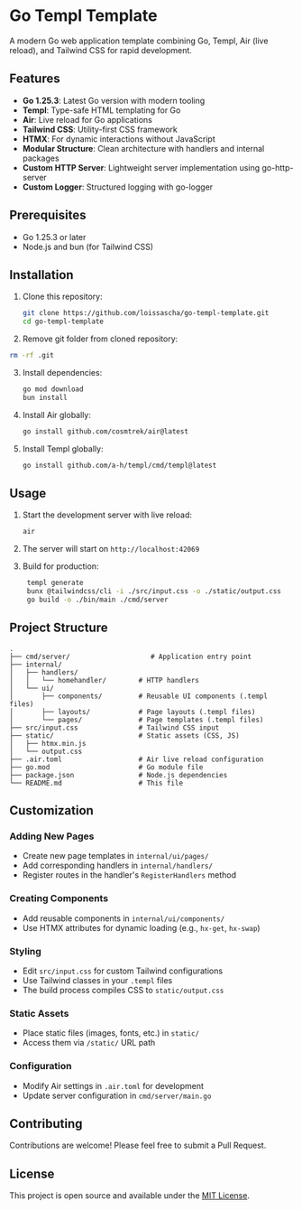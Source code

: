 # Go Templ Template

A modern Go web application template combining Go, Templ, Air (live reload), and Tailwind CSS for rapid development.

## Features

- **Go 1.25.3**: Latest Go version with modern tooling
- **Templ**: Type-safe HTML templating for Go
- **Air**: Live reload for Go applications
- **Tailwind CSS**: Utility-first CSS framework
- **HTMX**: For dynamic interactions without JavaScript
- **Modular Structure**: Clean architecture with handlers and internal packages
- **Custom HTTP Server**: Lightweight server implementation using go-http-server
- **Custom Logger**: Structured logging with go-logger

## Prerequisites

- Go 1.25.3 or later
- Node.js and bun (for Tailwind CSS)

## Installation

1. Clone this repository:
   ```bash
   git clone https://github.com/loissascha/go-templ-template.git
   cd go-templ-template
   ```

2. Remove git folder from cloned repository:
```bash
rm -rf .git
```

3. Install dependencies:
   ```bash
   go mod download
   bun install
   ```

4. Install Air globally:
   ```bash
   go install github.com/cosmtrek/air@latest
   ```

5. Install Templ globally:
   ```bash
   go install github.com/a-h/templ/cmd/templ@latest
   ```

## Usage

1. Start the development server with live reload:
   ```bash
   air
   ```

2. The server will start on `http://localhost:42069`

3. Build for production:
   ```bash
    templ generate
    bunx @tailwindcss/cli -i ./src/input.css -o ./static/output.css
    go build -o ./bin/main ./cmd/server
   ```

## Project Structure

```
.
├── cmd/server/                    # Application entry point
├── internal/
│   ├── handlers/
│   │   └── homehandler/        # HTTP handlers
│   └── ui/
│       ├── components/         # Reusable UI components (.templ files)
│       ├── layouts/            # Page layouts (.templ files)
│       └── pages/              # Page templates (.templ files)
├── src/input.css               # Tailwind CSS input
├── static/                     # Static assets (CSS, JS)
│   ├── htmx.min.js
│   └── output.css
├── .air.toml                   # Air live reload configuration
├── go.mod                      # Go module file
├── package.json                # Node.js dependencies
└── README.md                   # This file
```

## Customization

### Adding New Pages
- Create new page templates in `internal/ui/pages/`
- Add corresponding handlers in `internal/handlers/`
- Register routes in the handler's `RegisterHandlers` method

### Creating Components
- Add reusable components in `internal/ui/components/`
- Use HTMX attributes for dynamic loading (e.g., `hx-get`, `hx-swap`)

### Styling
- Edit `src/input.css` for custom Tailwind configurations
- Use Tailwind classes in your `.templ` files
- The build process compiles CSS to `static/output.css`

### Static Assets
- Place static files (images, fonts, etc.) in `static/`
- Access them via `/static/` URL path

### Configuration
- Modify Air settings in `.air.toml` for development
- Update server configuration in `cmd/server/main.go`

## Contributing

Contributions are welcome! Please feel free to submit a Pull Request.

## License

This project is open source and available under the [MIT License](LICENSE).
